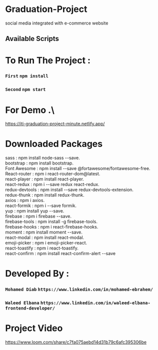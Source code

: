 # Graduation-Project

social media integrated with e-commerce website

## Available Scripts

# To Run The Project :

### `First` `npm install`

### `Second` `npm start`

# For Demo .\

https://iti-graduation-project-minute.netlify.app/

# Downloaded Packages

sass : npm install node-sass --save.\
bootstrap : npm install bootstrap.\
Font Awesome : npm install --save @fortawesome/fontawesome-free.\
React-router : npm i react-router-dom@latest.\
react-player : npm install react-player.\
react-redux : npm i --save redux react-redux.\
redux-devtools : npm install --save redux-devtools-extension.\
redux-thunk : npm install redux-thunk.\
axios : npm i axios.\
react-formik : npm i --save formik.\
yup : npm install yup --save.\
firebase : npm i firebase --save.\
firebase-tools : npm install -g firebase-tools.\
firebase-hooks : npm i react-firebase-hooks.\
moment : npm install moment --save.\
react-modal : npm install react-modal.\
emoji-picker : npm i emoji-picker-react.\
react-toastify : npm i react-toastify.\
react-confirm : npm install react-confirm-alert --save

# Developed By :

### `Mohamed Diab` `https://www.linkedin.com/in/mohamed-ebrahem/`

### `Waleed Elbana` `https://www.linkedin.com/in/waleed-elbana-frontend-developer/`

# Project Video

https://www.loom.com/share/c7fa075aebd14d31b79c6afc395306be
